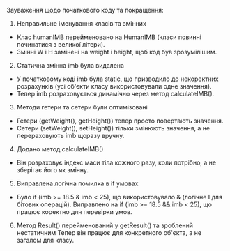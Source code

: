 Зауваження щодо початкового коду та покращення:

1. Неправильне іменування класів та змінних
- Клас humanIMB перейменовано на HumanIMB (класи повинні починатися з великої літери).
- Змінні W і H замінені на weight і height, щоб код був зрозумілішим. 

2. Статична змінна imb була видалена
- У початковому коді imb була static, що призводило до некоректних розрахунків (усі об'єкти класу використовували одне значення).
- Тепер imb розраховується динамічно через метод calculateIMB().

3. Методи гетери та сетери були оптимізовані
- Гетери (getWeight(), getHeight()) тепер просто повертають значення.
- Сетери (setWeight(), setHeight()) тільки змінюють значення, а не перераховують imb щоразу вручну.

4. Додано метод calculateIMB()
- Він розраховує індекс маси тіла кожного разу, коли потрібно, а не зберігає його як змінну.

5. Виправлена логічна помилка в if умовах
- Було if (imb >= 18.5 & imb < 25), що використовувало & (логічне І для бітових операцій).
Виправлено на if (imb >= 18.5 && imb < 25), що працює коректно для перевірки умов.

6. Метод Result() перейменований у getResult() та зроблений нестатичним
Тепер він працює для конкретного об'єкта, а не загалом для класу.
